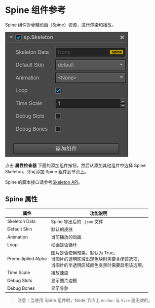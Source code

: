 # Spine 组件参考

Spine 组件对骨骼动画（Spine）资源，进行渲染和播放。

![spine](./spine/spine-properties.png)

点击 **属性检查器** 下面的添加组件按钮，然后从添加其他组件中选择 Spine Skeleton，即可添加 Spine 组件到节点上。

Spine 的脚本接口请参考[Skeleton API](../api/classes/Skeleton.html)。

## Spine 属性

| 属性 |   功能说明
| -------------- | ----------- |
|Skeleton Data| Spine 导出后的 `.json` 文件
|Default Skin| 默认的皮肤
|Animation| 当前播放的动画
|Loop| 动画是否循环
|Premultiplied Alpha| 图片是否使用预乘，默认为 True。<br>当图片的透明区域出现色块时需要关闭该选项，<br>当图片的半透明区域颜色变黑时需要启用该选项。
|Time Scale| 播放速度
|Debug Slots| 显示图片边框
|Debug Bones| 显示骨骼

> 注意：当使用 Spine 组件时，Node 节点上 `Anchor` 与 `Size` 是无效的。
